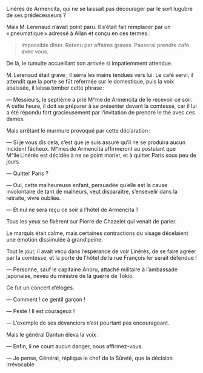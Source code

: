 Linérès de Armencita, qui ne se laissait pas décourager par le sort lugubre de
ses prédécesseurs ?

Mais M. Lerenaud n’avait point paru. Il s’était fait remplacer par un « pneumatique » adressé à Allan et conçu en ces termes :

> Impossible dîner. Retenu par affaires graves. Passerai prendre café avec vous.

De là, le tumulte accueillant son arrivée si impatiemment attendue.

M. Lerenaud était grave ; il serra les mains tendues vers lui. Le café
servi, il attendit que la porte se fût refermée sur le domestique, puis la
voix abaissée, il laissa tomber cette phrase :

— Messieurs, le septième a prié M^me de Armencita de le recevoir ce soir.
A cette heure, il doit se préparer à se présenter devant la comtesse, car il
lui a été répondu fort gracieusement par l’invitation de prendre le thé
avec ces dames.

Mais arrêtant le murmure provoqué par cette déclaration :

— Si je vous dis cela, c’est que je suis assuré qu’il ne se produira aucun
incident fâcheux. M^mes de Armencita affirmeront au postulant que M^lle Linérès
est décidée à ne se point marier, et à quitter Paris sous peu de jours.

— Quitter Paris ?

— Oui, cette malheureuse enfant, persuadée qu’elle est la cause involontaire de tant de malheurs, veut disparaître, s’ensevelir dans la retraite, vivre oubliée.

— Et nul ne sera reçu ce soir à l’hôtel de Armencita ?
 
Tous les yeux se fixèrent sur Pierre de Chazelet qui venait de parler.

Le marquis était calme, mais certaines contractions du visage décelaient une émotion dissimulée à grand’peine.

Tout le jour, il avait vécu dans l’espérance de voir Linérès, de se faire
agréer par la comtesse, et la porte de l’hôtel de la rue François Ier serait
défendue !

— Personne, sauf le capitaine Anoru, attaché militaire à l’ambassade japonaise, neveu du ministre de la guerre de Tokio.

Ce fut un concert d’éloges.

— Comment ! ce gentil garçon !

— Peste ! Il est courageux !

— L’exemple de ses dévanciers n’est pourtant pas encourageant.

Mais le général Dantun éleva la voix :

— Enfin, il ne court aucun danger, nous affirmez-vous. 

— Je pense, Général, répliqua le chef de la Sûreté, que la décision irrévocable
